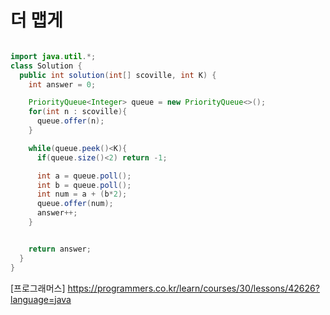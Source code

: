 # 더 맵게

```JAVA

import java.util.*;
class Solution {
  public int solution(int[] scoville, int K) {
    int answer = 0;

    PriorityQueue<Integer> queue = new PriorityQueue<>();
    for(int n : scoville){
      queue.offer(n);
    }

    while(queue.peek()<K){
      if(queue.size()<2) return -1;

      int a = queue.poll();
      int b = queue.poll();            
      int num = a + (b*2);
      queue.offer(num);
      answer++;
    }


    return answer;
  }        
}
```
   
[프로그래머스] https://programmers.co.kr/learn/courses/30/lessons/42626?language=java
